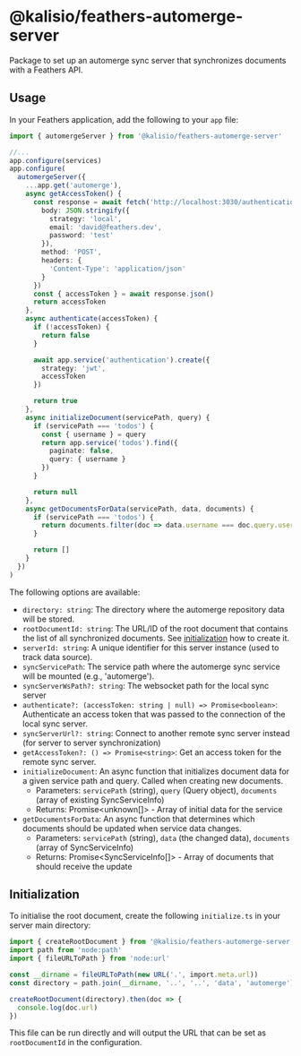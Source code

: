 # @kalisio/feathers-automerge-server

Package to set up an automerge sync server that synchronizes documents with a Feathers API.

## Usage

In your Feathers application, add the following to your `app` file:

```ts
import { automergeServer } from '@kalisio/feathers-automerge-server'

//...
app.configure(services)
app.configure(
  automergeServer({
    ...app.get('automerge'),
    async getAccessToken() {
      const response = await fetch('http://localhost:3030/authentication', {
        body: JSON.stringify({
          strategy: 'local',
          email: 'david@feathers.dev',
          password: 'test'
        }),
        method: 'POST',
        headers: {
          'Content-Type': 'application/json'
        }
      })
      const { accessToken } = await response.json()
      return accessToken
    },
    async authenticate(accessToken) {
      if (!accessToken) {
        return false
      }

      await app.service('authentication').create({
        strategy: 'jwt',
        accessToken
      })

      return true
    },
    async initializeDocument(servicePath, query) {
      if (servicePath === 'todos') {
        const { username } = query
        return app.service('todos').find({
          paginate: false,
          query: { username }
        })
      }

      return null
    },
    async getDocumentsForData(servicePath, data, documents) {
      if (servicePath === 'todos') {
        return documents.filter(doc => data.username === doc.query.username)
      }

      return []
    }
  })
)
```

The following options are available:

- `directory: string`: The directory where the automerge repository data will be stored.
- `rootDocumentId: string`: The URL/ID of the root document that contains the list of all synchronized documents. See [initialization](#initialization) how to create it.
- `serverId: string`: A unique identifier for this server instance (used to track data source).
- `syncServicePath`: The service path where the automerge sync service will be mounted (e.g., 'automerge').
- `syncServerWsPath?: string`: The websocket path for the local sync server
- `authenticate?: (accessToken: string | null) => Promise<boolean>`: Authenticate an access token that was passed to the connection of the local sync server.
- `syncServerUrl?: string`: Connect to another remote sync server instead (for server to server synchronization)
- `getAccessToken?: () => Promise<string>`: Get an access token for the remote sync server.
- `initializeDocument`: An async function that initializes document data for a given service path and query. Called when creating new documents.
  - Parameters: `servicePath` (string), `query` (Query object), `documents` (array of existing SyncServiceInfo)
  - Returns: Promise<unknown[]> - Array of initial data for the service
- `getDocumentsForData`: An async function that determines which documents should be updated when service data changes.
  - Parameters: `servicePath` (string), `data` (the changed data), `documents` (array of SyncServiceInfo)
  - Returns: Promise<SyncServiceInfo[]> - Array of documents that should receive the update

## Initialization

To initialise the root document, create the following `initialize.ts` in your server  main directory:

```ts
import { createRootDocument } from '@kalisio/feathers-automerge-server'
import path from 'node:path'
import { fileURLToPath } from 'node:url'

const __dirname = fileURLToPath(new URL('.', import.meta.url))
const directory = path.join(__dirname, '..', '..', 'data', 'automerge')

createRootDocument(directory).then(doc => {
  console.log(doc.url)
})
```

This file can be run directly and will output the URL that can be set as `rootDocumentId` in the configuration.
